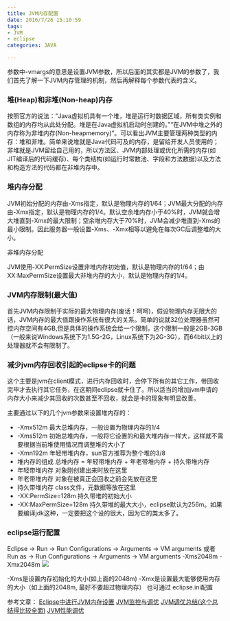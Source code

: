 ```yaml
---
title: JVM内存配置
date: 2016/7/26 15:10:59 
tags: 
- JVM 
- eclipse
categories: JAVA

---
```


参数中-vmargs的意思是设置JVM参数，所以后面的其实都是JVM的参数了，我们首先了解一下JVM内存管理的机制，然后再解释每个参数代表的含义。

### 堆(Heap)和非堆(Non-heap)内存

按照官方的说法：“Java虚拟机具有一个堆，堆是运行时数据区域，所有类实例和数组的内存均从此处分配。堆是在Java虚拟机启动时创建的。”“在JVM中堆之外的内存称为非堆内存(Non-heapmemory)”。可以看出JVM主要管理两种类型的内存：堆和非堆。简单来说堆就是Java代码可及的内存，是留给开发人员使用的；非堆就是JVM留给自己用的，所以方法区、JVM内部处理或优化所需的内存(如JIT编译后的代码缓存)、每个类结构(如运行时常数池、字段和方法数据)以及方法和构造方法的代码都在非堆内存中。

### 堆内存分配

JVM初始分配的内存由-Xms指定，默认是物理内存的1/64；JVM最大分配的内存由-Xmx指定，默认是物理内存的1/4。默认空余堆内存小于40%时，JVM就会增大堆直到-Xmx的最大限制；空余堆内存大于70%时，JVM会减少堆直到-Xms的最小限制。因此服务器一般设置-Xms、-Xmx相等以避免在每次GC后调整堆的大小。

非堆内存分配

JVM使用-XX:PermSize设置非堆内存初始值，默认是物理内存的1/64；由XX:MaxPermSize设置最大非堆内存的大小，默认是物理内存的1/4。

### JVM内存限制(最大值)

首先JVM内存限制于实际的最大物理内存(废话！呵呵)，假设物理内存无限大的话，JVM内存的最大值跟操作系统有很大的关系。简单的说就32位处理器虽然可控内存空间有4GB,但是具体的操作系统会给一个限制，这个限制一般是2GB-3GB（一般来说Windows系统下为1.5G-2G，Linux系统下为2G-3G），而64bit以上的处理器就不会有限制了。

### 减少jvm内存回收引起的eclipse卡的问题 

这个主要是jvm在client模式，进行内存回收时，会停下所有的其它工作，带回收完毕才去执行其它任务，在这期间eclipse就卡住了。所以适当的增加jvm申请的内存大小来减少其回收的次数甚至不回收，就会是卡的现象有明显改善。 

主要通过以下的几个jvm参数来设置堆内存的： 
- -Xmx512m	最大总堆内存，一般设置为物理内存的1/4
- -Xms512m	初始总堆内存，一般将它设置的和最大堆内存一样大，这样就不需要根据当前堆使用情况而调整堆的大小了
- -Xmn192m	年轻带堆内存，sun官方推荐为整个堆的3/8
- 堆内存的组成	总堆内存 = 年轻带堆内存 + 年老带堆内存 + 持久带堆内存
- 年轻带堆内存	对象刚创建出来时放在这里
- 年老带堆内存	对象在被真正会回收之前会先放在这里
- 持久带堆内存	class文件，元数据等放在这里
- -XX:PermSize=128m	持久带堆的初始大小
- -XX:MaxPermSize=128m	持久带堆的最大大小，eclipse默认为256m。如果要编译jdk这种，一定要把这个设的很大，因为它的类太多了。

### eclipse运行配置

Eclipse -> Run -> Run Configurations -> Arguments -> VM arguments
或者 Run as -> Run Configurations -> Arguments -> VM arguments
 -Xms2048m -Xmx2048m 
![](http://i.imgur.com/O2JUIKO.png)

-Xms是设置内存初始化的大小(如上面的2048m)
-Xmx是设置最大能够使用内存的大小（如上面的2048m, 最好不要超过物理内存）
也可通过 eclipse.ini配置

参考文章：
[Eclipse中进行JVM内存设置](http://blog.csdn.net/gf771115/article/details/20220915)
[JVM监控与调优](http://blog.csdn.net/buptdavid/article/details/43270997)
[JVM调优总结(这个总结得比较全面)](http://blog.csdn.net/wuzhilon88/article/details/49201891)
[JVM性能调优](http://uule.iteye.com/blog/2114697)